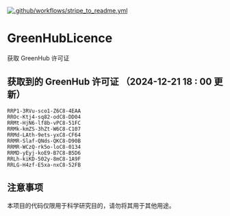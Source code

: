 [![.github/workflows/stripe_to_readme.yml](https://github.com/zjx-kimi/GreenHubLicence/actions/workflows/stripe_to_readme.yml/badge.svg)](https://github.com/zjx-kimi/GreenHubLicence/actions/workflows/stripe_to_readme.yml)
# GreenHubLicence
获取 GreenHub 许可证
## 获取到的 GreenHub 许可证 （2024-12-21 18 : 00 更新）
```
RRP1-3RVu-sco1-Z6C8-4EAA
RROc-Ktj4-sq82-odC8-DD04
RRMt-HjN6-lf8b-vPC8-51FC
RRMk-kmZS-3hZt-W6C8-C107
RRMd-LAth-9ets-yxC8-CF64
RRMR-Slaf-QNds-QKC8-D90B
RRMR-WCzQ-rk5o-loC8-0134
RRMD-yEyj-koE9-B7C8-B5D6
RRLh-kiKD-502y-8mC8-1A9F
RRLG-H4zf-E5xa-nxC8-52FB
```

## 注意事项

本项目的代码仅限用于科学研究目的，请勿将其用于其他用途。

